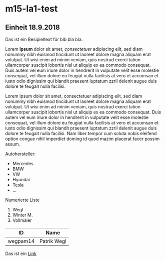 # m15-la1-test

## Einheit 18.9.2018

Das ist ein Besipieltext für blb bla bla.

Lorem **ipsum** dolor sit amet, *consectetuer* adipiscing elit, sed diam nonummy nibh euismod tincidunt ut laoreet dolore magna aliquam erat volutpat. Ut wisi enim ad minim veniam, quis nostrud exerci tation ullamcorper suscipit lobortis nisl ut aliquip ex ea commodo consequat.  
Duis autem vel eum iriure dolor in hendrerit in vulputate velit esse molestie consequat, vel illum dolore eu feugiat nulla facilisis at vero et accumsan et iusto odio dignissim qui blandit praesent luptatum zzril delenit augue duis dolore te feugait nulla facilisi.

Lorem ipsum dolor sit amet, consectetuer adipiscing elit, sed diam nonummy nibh euismod tincidunt ut laoreet dolore magna aliquam erat volutpat. Ut wisi enim ad minim veniam, quis nostrud exerci tation ullamcorper suscipit lobortis nisl ut aliquip ex ea commodo consequat. Duis autem vel eum iriure dolor in hendrerit in vulputate velit esse molestie consequat, vel illum dolore eu feugiat nulla facilisis at vero et accumsan et iusto odio dignissim qui blandit praesent luptatum zzril delenit augue duis dolore te feugait nulla facilisi. Nam liber tempor cum soluta nobis eleifend option congue nihil imperdiet doming id quod mazim placerat facer possim assum.

Autohersteller:

* Mercedes
* BMW
* VW
* Hyundai
* Tesla
* ...

Numerierte Liste

1. Wegl
1. Winter M.
1. Vollmaier

ID | Name
----|------------
wegpam14 | Patrik Wegl

Das ist ein [Link](https://wikipedia.at)
